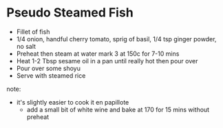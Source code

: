 # Pseudo Steamed Fish

* Fillet of fish
* 1/4 onion, handful cherry tomato, sprig of basil, 1/4 tsp ginger powder, no salt
* Preheat then steam at water mark 3 at 150c for 7-10 mins
* Heat 1-2 Tbsp sesame oil in a pan until really hot then pour over
* Pour over some shoyu
* Serve with steamed rice

note:

* it's slightly easier to cook it en papillote
    * add a small bit of white wine and bake at 170 for 15 mins without preheat 